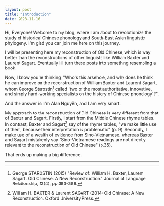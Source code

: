 ```yaml
---
layout: post
title: "Introduction"
date: 2023-11-16
---
```


Hi, Everyone! Welcome to my blog, where I am about to revolutionize the study of historical Chinese phonology and South-East Asian linguistic phylogeny. I'm glad you can join me here on this journey.

I will be presenting here my reconstruction of Old Chinese, which is way better than the reconstructions of other linguists like William Baxter and Laurent Sagart. Eventually I'll turn these posts into something resembling a book.

Now, I know you're thinking, "Who's this arsehole, and why does he think he can improve on the reconstruction of William Baxter and Laurent Sagart, whom George Starostin[^1] called 'two of the most authoritative, innovative, and simply hard-working specialists on the history of Chinese phonology'?".

And the answer is: I'm Alan Nguyễn, and I am very smart.

My approach to the reconstruction of Old Chinese is very different from that of Baxter and Sagart. Firstly, I start from the Middle Chinese rhyme tables. In contrast, Baxter and Sagart[^2] say of the rhyme tables, "we make little use of them, because their interpretation is problematic" (p. 9). Secondly, I make use of a wealth of evidence from Sino-Vietnamese, whereas Baxter and Sagart mistakenly say "Sino-Vietnamese readings are not directly relevant to the reconstruction of Old Chinese" (p.35).

That ends up making a big difference.

---

[^1]: George STAROSTIN (2015) "Review of: William H. Baxter, Laurent Sagart. Old Chinese. A New Reconstruction." Journal of Language Relationship, 13(4), pp.383-389.

[^2]: William H. BAXTER & Laurent SAGART (2014) Old Chinese: A New Reconstruction. Oxford University Press.

